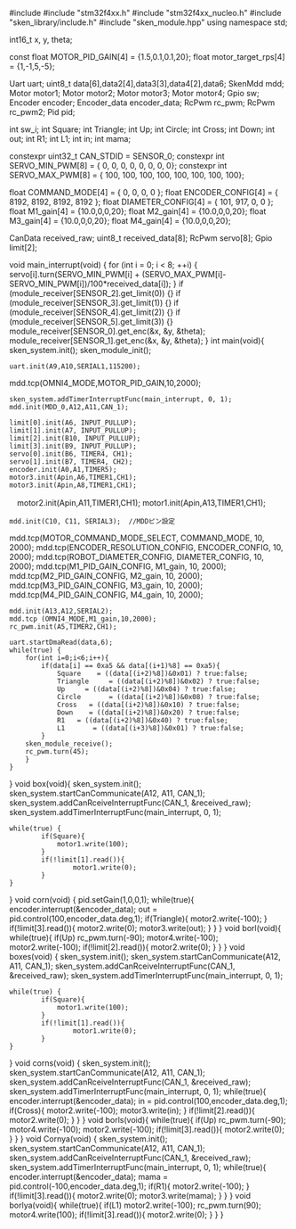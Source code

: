 #include <cmath>
#include "stm32f4xx.h"
#include "stm32f4xx_nucleo.h"
#include "sken_library/include.h"
#include "sken_module.hpp"
using namespace std;

int16_t x, y, theta;

const float MOTOR_PID_GAIN[4] = {1.5,0.1,0.1,20};
float motor_target_rps[4] = {1,-1,5,-5};

Uart uart;
uint8_t data[6],data2[4],data3[3],data4[2],data6;
SkenMdd mdd;
Motor motor1;
Motor motor2;
Motor motor3;
Motor motor4;
Gpio sw;
Encoder encoder;
Encoder_data encoder_data;
RcPwm rc_pwm;
RcPwm rc_pwm2;
Pid pid;

int sw_i;
int Square;
int Triangle;
int Up;
int Circle;
int Cross;
int Down;
int out;
int R1;
int L1;
int in;
int mama;

constexpr uint32_t CAN_STDID = SENSOR_0;
constexpr int SERVO_MIN_PWM[8] = {   0,   0,   0,   0,   0,   0,   0,   0};
constexpr int SERVO_MAX_PWM[8] = { 100, 100, 100, 100, 100, 100, 100, 100};

float COMMAND_MODE[4] = { 0, 0, 0, 0 };
float ENCODER_CONFIG[4] = { 8192, 8192, 8192, 8192 };
float DIAMETER_CONFIG[4] = { 101, 917, 0, 0 };
float M1_gain[4] = {10.0,0,0,20};
float M2_gain[4] = {10.0,0,0,20};
float M3_gain[4] = {10.0,0,0,20};
float M4_gain[4] = {10.0,0,0,20};

CanData received_raw;
uint8_t received_data[8];
RcPwm servo[8];
Gpio limit[2];

void main_interrupt(void) {
	for (int i = 0; i < 8; ++i) {
			servo[i].turn(SERVO_MIN_PWM[i] + (SERVO_MAX_PWM[i]-SERVO_MIN_PWM[i])/100*received_data[i]);
		}
	if (module_receiver[SENSOR_2].get_limit(0)) {}
	if (module_receiver[SENSOR_3].get_limit(1)) {}
	if (module_receiver[SENSOR_4].get_limit(2)) {}
	if (module_receiver[SENSOR_5].get_limit(3)) {}
	module_receiver[SENSOR_0].get_enc(&x, &y, &theta);
	module_receiver[SENSOR_1].get_enc(&x, &y, &theta);
}
int main(void){
	sken_system.init();
	sken_module_init();

	uart.init(A9,A10,SERIAL1,115200);

  mdd.tcp(OMNI4_MODE,MOTOR_PID_GAIN,10,2000);
    
	sken_system.addTimerInterruptFunc(main_interrupt, 0, 1);
	mdd.init(MDD_0,A12,A11,CAN_1);

	limit[0].init(A6, INPUT_PULLUP);
	limit[1].init(A7, INPUT_PULLUP);
	limit[2].init(B10, INPUT_PULLUP);
	limit[3].init(B9, INPUT_PULLUP);
	servo[0].init(B6, TIMER4, CH1);
	servo[1].init(B7, TIMER4, CH2);
	encoder.init(A0,A1,TIMER5);
	motor3.init(Apin,A6,TIMER1,CH1);
	motor3.init(Apin,A8,TIMER1,CH1);
　motor2.init(Apin,A11,TIMER1,CH1);
	motor1.init(Apin,A13,TIMER1,CH1);

	mdd.init(C10, C11, SERIAL3);  //MDDピン設定
  mdd.tcp(MOTOR_COMMAND_MODE_SELECT, COMMAND_MODE, 10, 2000);
  mdd.tcp(ENCODER_RESOLUTION_CONFIG, ENCODER_CONFIG, 10, 2000);
	mdd.tcp(ROBOT_DIAMETER_CONFIG, DIAMETER_CONFIG, 10, 2000);
	mdd.tcp(M1_PID_GAIN_CONFIG, M1_gain, 10, 2000);
	mdd.tcp(M2_PID_GAIN_CONFIG, M2_gain, 10, 2000);
	mdd.tcp(M3_PID_GAIN_CONFIG, M3_gain, 10, 2000);
	mdd.tcp(M4_PID_GAIN_CONFIG, M4_gain, 10, 2000);

	mdd.init(A13,A12,SERIAL2);
	mdd.tcp (OMNI4_MODE,M1_gain,10,2000);
	rc_pwm.init(A5,TIMER2,CH1);

	uart.startDmaRead(data,6);
	while(true) {
		for(int i=0;i<6;i++){
			if(data[i] == 0xa5 && data[(i+1)%8] == 0xa5){
				Square    = ((data[(i+2)%8])&0x01) ? true:false;
				Triangle     = ((data[(i+2)%8])&0x02) ? true:false;
				Up     = ((data[(i+2)%8])&0x04) ? true:false;
				Circle       = ((data[(i+2)%8])&0x08) ? true:false;
				Cross   = ((data[(i+2)%8])&0x10) ? true:false;
				Down    = ((data[(i+2)%8])&0x20) ? true:false;
				R1   = ((data[(i+2)%8])&0x40) ? true:false;
				L1       = ((data[(i+3)%8])&0x01) ? true:false;
			}
		sken_module_receive();
		rc_pwm.turn(45);
		}
	}
}
void box(void){
	sken_system.init();
	sken_system.startCanCommunicate(A12, A11, CAN_1);
	sken_system.addCanRceiveInterruptFunc(CAN_1, &received_raw);
	sken_system.addTimerInterruptFunc(main_interrupt, 0, 1);

	while(true) {
			if(Square){
				motor1.write(100);
			}
			if(!limit[1].read()){
					motor1.write(0);
			}
	}
}
void corn(void)
{
    pid.setGain(1,0,0,1);
    while(true){
    	encoder.interrupt(&encoder_data);
    	out = pid.control(100,encoder_data.deg,1);
    	if(Triangle){
    		motor2.write(-100);
    	}
    	if(!limit[3].read()){
    		motor2.write(0);
    		motor3.write(out);
    	}
    }
}
void borl(void){
	while(true){
		if(Up)
		rc_pwm.turn(-90);
		motor4.write(-100);
		motor2.write(-100);
		if(!limit[2].read()){
			motor2.write(0);
		}
	}
}
void boxes(void)
{
	sken_system.init();
	sken_system.startCanCommunicate(A12, A11, CAN_1);
	sken_system.addCanRceiveInterruptFunc(CAN_1, &received_raw);
	sken_system.addTimerInterruptFunc(main_interrupt, 0, 1);

	while(true) {
			if(Square){
				motor1.write(100);
			}
			if(!limit[1].read()){
					motor1.write(0);
			}
	}
}
void corns(void)
{
	sken_system.init();
	sken_system.startCanCommunicate(A12, A11, CAN_1);
	sken_system.addCanRceiveInterruptFunc(CAN_1, &received_raw);
	sken_system.addTimerInterruptFunc(main_interrupt, 0, 1);
	while(true){
    	encoder.interrupt(&encoder_data);
    	in = pid.control(100,encoder_data.deg,1);
    	if(Cross){
    		motor2.write(-100);
    		motor3.write(in);
    	}
    	if(!limit[2].read()){
    	motor2.write(0);
    	}
	}
}
void borls(void){
	while(true){
		if(Up)
		rc_pwm.turn(-90);
		motor4.write(-100);
		motor2.write(-100);
		if(!limit[3].read()){
			motor2.write(0);
		}
	}
}
void Cornya(void)
{
	sken_system.init();
		sken_system.startCanCommunicate(A12, A11, CAN_1);
		sken_system.addCanRceiveInterruptFunc(CAN_1, &received_raw);
		sken_system.addTimerInterruptFunc(main_interrupt, 0, 1);
		while(true){
	    	encoder.interrupt(&encoder_data);
	    	mama = pid.control(-100,encoder_data.deg,1);
	    	if(R1){
	    		motor2.write(-100);
	    	}
	    	if(!limit[3].read()){
	    		motor2.write(0);
	    		motor3.write(mama);
	    	}
		}
}
void borlya(void){
	while(true){
		if(L1)
		motor2.write(-100);
		rc_pwm.turn(90);
		motor4.write(100);
		if(!limit[3].read()){
				motor2.write(0);
		}
	}
}
